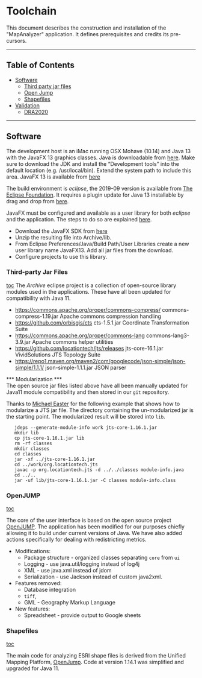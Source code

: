 # Toolchain

This document describes the construction and installation of the "MapAnalyzer" application. It defines prerequisites and credits its pre-cursors.


***
## Table of Contents <a id="table-of-contents"></a>

  * [Software](#software)
    * [Third party jar files](#jarfiles)
    * [Open Jump](#jump)
    * [Shapefiles](#shapefiles)
  * [Validation](#validation)
    * [DRA2020](#DRA2020)


***
## Software <a id="software"/>

The development host is an iMac running OSX Mohave (10.14) and Java 13 with the JavaFX 13 graphics classes. Java is downloadable from [here](https://www.oracle.com/technetwork/java/javase/downloads/jdk13-downloads-5672538.html). Make sure to download the JDK and install the “Development tools” into the default location (e.g. /usr/local/bin). Extend the system path to include this area. JavaFX 13 is available from [here](https://openjfx.io/)

The build environment is *eclipse*, the 2019-09 version is available from [The Eclipse Foundation](https://www.eclipse.org/downloads/packages/). It requires a plugin update for Java 13 installable by drag and drop from [here](https://marketplace.eclipse.org/content/java-13-support-eclipse-2019-09-413).

JavaFX must be configured and available as a user library for both *eclipse* and the application. The steps to do so are explained [here](https://stackoverflow.com/questions/52144931/how-to-add-javafx-runtime-to-eclipse-in-java-11).
  * Download the JavaFX SDK from [here](https://gluonhq.com/products/javafx)
  * Unzip the resulting file into Archive/lib.
  * From Eclipse Preferences/Java/Build Path/User Libraries create a new user library name JavaFX13. Add all jar files from the download.
  * Configure projects to use this library.




### Third-party Jar Files  <a id="jarfiles"></a>
[toc](#table-of-contents)
The *Archive* eclipse project is a collection of open-source library modules
used in the applications. These have all been updated for compatibility with
Java 11.

* https://commons.apache.org/proper/commons-compress/ commons-compress-1.19.jar Apache commons compression handling
* https://github.com/orbisgis/cts cts-1.5.1.jar Coordinate Transformation Suite
*  https://commons.apache.org/proper/commons-lang commons-lang3-3.9.jar Apache commons helper utilities
* https://github.com/locationtech/jts/releases jts-core-16.1.jar VividSolutions JTS Topology Suite
* https://repo1.maven.org/maven2/com/googlecode/json-simple/json-simple/1.1.1/ json-simple-1.1.1.jar JSON parser

*** Modularization ***<br/>
The open source jar files listed above have all been manually updated for Java11 module compatibility and then stored in our `git`  repository.

Thanks to [Michael Easter](https://github.com/codetojoy/easter_eggs_for_java_9/blob/master/egg_34_stack_overflow_47727869/run.sh) for the following example that shows how to modularize a JTS jar file.
The directory containing the un-modularized jar is the starting point. The  modularized result will be stored into ``lib``.
```
   jdeps --generate-module-info work jts-core-1.16.1.jar
   mkdir lib
   cp jts-core-1.16.1.jar lib
   rm -rf classes
   mkdir classes
   cd classes
   jar -xf ../jts-core-1.16.1.jar
   cd ../work/org.locationtech.jts
   javac -p org.locationtech.jts -d ../../classes module-info.java
   cd ../..
   jar -uf lib/jts-core-1.16.1.jar -C classes module-info.class
```
  ### OpenJUMP  <a id="jump"></a>
  [toc](#table-of-contents)

The core of the user interface is based on the open source project [OpenJUMP](http://www.openjump.org). The application has
been modified for our purposes chiefly allowing it to build under current versions of Java. We have also added actions specifically for dealing with
redistricting metrics.

* Modifications:
  * Package structure - organized classes separating `core` from `ui`
  * Logging - use java.util/logging instead of log4j
  * XML - use java.xml instead of jdom
  * Serialization - use Jackson instead of custom java2xml.
* Features removed:
  * Database integration
  * `tiff`,
  * GML - Geography Markup Language
* New features:
  * Spreadsheet - provide output to Google sheets


### Shapefiles <a id="shapefiles"></a>
[toc](#table-of-contents)

The main code for analyzing ESRI shape files is derived from the Unified Mapping Platform, [OpenJump](https://sourceforge.net/projects/jump-pilot/files/latest/download). Code at version 1.14.1 was simplified and upgraded for Java 11.
